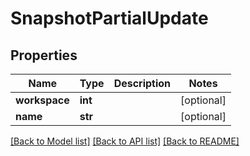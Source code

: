 # SnapshotPartialUpdate


## Properties
Name | Type | Description | Notes
------------ | ------------- | ------------- | -------------
**workspace** | **int** |  | [optional] 
**name** | **str** |  | [optional] 

[[Back to Model list]](../#documentation-for-models) [[Back to API list]](../#documentation-for-api-endpoints) [[Back to README]](../)


